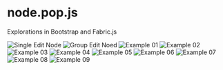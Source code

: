 node.pop.js
===========

Explorations in Bootstrap and Fabric.js

![Single Edit Node](https://github.com/clintronx/node.pop.js/raw/master/screenshots/single_edit.PNG)
![Group Edit Noed](https://github.com/clintronx/node.pop.js/raw/master/screenshots/group_edit.PNG)
![Example 01](https://github.com/clintronx/node.pop.js/raw/master/screenshots/01.PNG)
![Example 02](https://github.com/clintronx/node.pop.js/raw/master/screenshots/02.PNG)
![Example 03](https://github.com/clintronx/node.pop.js/raw/master/screenshots/03.PNG)
![Example 04](https://github.com/clintronx/node.pop.js/raw/master/screenshots/04.PNG)
![Example 05](https://github.com/clintronx/node.pop.js/raw/master/screenshots/05.PNG)
![Example 06](https://github.com/clintronx/node.pop.js/raw/master/screenshots/06.PNG)
![Example 07](https://github.com/clintronx/node.pop.js/raw/master/screenshots/07.PNG)
![Example 08](https://github.com/clintronx/node.pop.js/raw/master/screenshots/08.PNG)
![Example 09](https://github.com/clintronx/node.pop.js/raw/master/screenshots/09.PNG)
